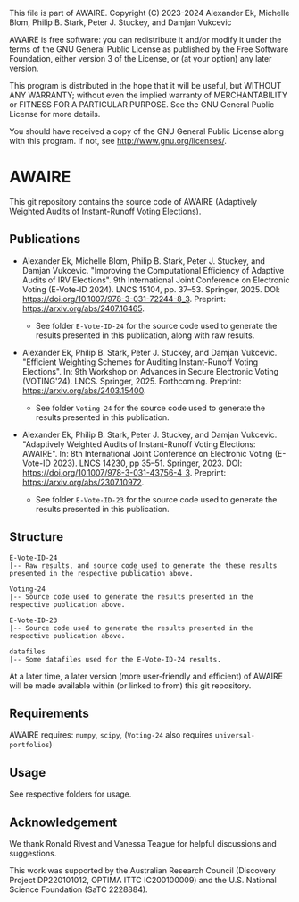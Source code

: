 This file is part of AWAIRE.
Copyright (C) 2023-2024 Alexander Ek, Michelle Blom, Philip B. Stark, Peter J. Stuckey, and Damjan Vukcevic

AWAIRE is free software: you can redistribute it and/or modify
it under the terms of the GNU General Public License as published by
the Free Software Foundation, either version 3 of the License, or
(at your option) any later version.

This program is distributed in the hope that it will be useful,
but WITHOUT ANY WARRANTY; without even the implied warranty of
MERCHANTABILITY or FITNESS FOR A PARTICULAR PURPOSE.  See the
GNU General Public License for more details.

You should have received a copy of the GNU General Public License
along with this program.  If not, see <http://www.gnu.org/licenses/>.

# AWAIRE

This git repository contains the source code of AWAIRE (Adaptively Weighted Audits of Instant-Runoff Voting Elections).

## Publications

* Alexander Ek, Michelle Blom, Philip B. Stark, Peter J. Stuckey, and Damjan Vukcevic. "Improving the Computational Efficiency of Adaptive Audits of IRV Elections". 9th International Joint Conference on Electronic Voting (E-Vote-ID 2024). LNCS 15104, pp. 37–53. Springer, 2025.
DOI: <https://doi.org/10.1007/978-3-031-72244-8_3>.
Preprint: <https://arxiv.org/abs/2407.16465>.
  * See folder `E-Vote-ID-24` for the source code used to generate the results presented in this publication, along with raw results.

* Alexander Ek, Philip B. Stark, Peter J. Stuckey, and Damjan Vukcevic. "Efficient Weighting Schemes for Auditing Instant-Runoff Voting Elections". In: 9th Workshop on Advances in Secure Electronic Voting (VOTING'24). LNCS. Springer, 2025. Forthcoming.
Preprint: <https://arxiv.org/abs/2403.15400>.
  * See folder `Voting-24` for the source code used to generate the results presented in this publication.

* Alexander Ek, Philip B. Stark, Peter J. Stuckey, and Damjan Vukcevic. "Adaptively Weighted Audits of Instant-Runoff Voting Elections: AWAIRE". In: 8th International Joint Conference on Electronic Voting (E-Vote-ID 2023). LNCS 14230, pp 35–51. Springer, 2023.
DOI: <https://doi.org/10.1007/978-3-031-43756-4_3>.
Preprint: <https://arxiv.org/abs/2307.10972>.
  * See folder `E-Vote-ID-23` for the source code used to generate the results presented in this publication.

## Structure

```
E-Vote-ID-24
|-- Raw results, and source code used to generate the these results presented in the respective publication above.

Voting-24
|-- Source code used to generate the results presented in the respective publication above.

E-Vote-ID-23
|-- Source code used to generate the results presented in the respective publication above.

datafiles
|-- Some datafiles used for the E-Vote-ID-24 results.
```

At a later time, a later version (more user-friendly and efficient) of AWAIRE will be made available within (or linked to from) this git repository.

## Requirements

AWAIRE requires: `numpy`, `scipy`, (`Voting-24` also requires `universal-portfolios`)

## Usage

See respective folders for usage.

## Acknowledgement

We thank Ronald Rivest and Vanessa Teague for helpful discussions and
suggestions.

This work was supported by the Australian Research Council (Discovery Project
DP220101012, OPTIMA ITTC IC200100009) and the U.S. National Science Foundation
(SaTC 2228884).
